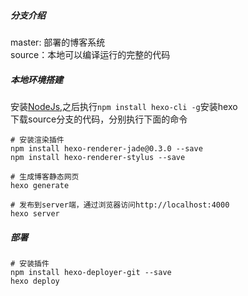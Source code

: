 ##### 分支介绍
master: 部署的博客系统<br/>
source：本地可以编译运行的完整的代码<br/>

##### 本地环境搭建
安装[NodeJs](https://nodejs.org/en/),之后执行```npm install hexo-cli -g```安装hexo<br/>
下载source分支的代码，分别执行下面的命令
```
# 安装渲染插件
npm install hexo-renderer-jade@0.3.0 --save
npm install hexo-renderer-stylus --save

# 生成博客静态网页
hexo generate

# 发布到server端，通过浏览器访问http://localhost:4000
hexo server
```
##### 部署
```
# 安装插件
npm install hexo-deployer-git --save
hexo deploy
```

